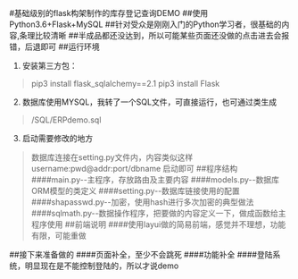 ﻿#基础级别的flask构架制作的库存登记查询DEMO
##使用Python3.6+Flask+MySQL
##针对受众是刚刚入门的Python学习者，很基础的内容,条理比较清晰
##半成品都还没达到，所以可能某些页面还没做的点击进去会报错，后退即可
##运行环境
1. 安装第三方包：
>pip3 install flask_sqlalchemy==2.1
>pip3 install Flask
2. 数据库使用MYSQL，我转了一个SQL文件，可直接运行，也可通过类生成
>/SQL/ERPdemo.sql
3. 启动需要修改的地方
>数据库连接在setting.py文件内，内容类似这样username:pwd@addr:port/dbname
>启动即可
##程序结构
####main.py--主程序，存放路由及主要内容
####models.py--数据库ORM模型的类定义
####setting.py--数据库链接使用的配置
####shapasswd.py--加密，使用hash进行多次加密的典型做法
####sqlmath.py--数据操作程序，把要做的内容定义一下，做成函数给主程序使用
##前端说明
####使用layui做的简易前端，感觉并不理想，功能有限，可能重做

##接下来准备做的
####页面补全，至少不会跳死
####功能补全
####登陆系统，明显现在是不能控制登陆的，所以才说demo
